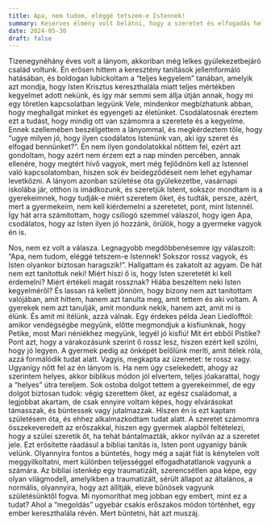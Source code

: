 ```yaml
---
title: Apa, nem tudom, eléggé tetszem-e Istennek!
summary: Keserves élmény volt belátni, hogy a szeretet és elfogadás helyett az erőszak és manipuláció a vallás valódi tanítása.
date: 2024-05-30
draft: false
---
```

Tizenegynéhány éves volt a lányom, akkoriban még lelkes gyülekezetbejáró család voltunk. Én erősen hittem a keresztény tanítások jellemformáló hatásában, és boldogan lubickoltam a “teljes kegyelem” tanában, amelyik azt mondja, hogy Isten Krisztus kereszthalála miatt teljes mértékben kegyelmet adott nekünk, és így már semmi sem állja útján annak, hogy mi egy töretlen kapcsolatban legyünk Vele, mindenkor megbízhatunk abban, hogy meghallgat minket és egyengeti az életünket. Csodálatosnak éreztem ezt a tudást, hogy mindig ott van számomra a szeretete és a kegyelme. Ennek szellemében beszélgettem a lányommal, és megkérdeztem tőle, hogy “ugye milyen jó, hogy ilyen csodálatos Istenünk van, aki így szeret és elfogad bennünket?”. Én nem ilyen gondolatokkal nőttem fel, ezért azt gondoltam, hogy azért nem érzem ezt a nap minden percében, annak ellenére, hogy megtért hívő vagyok, mert még fejlődnöm kell az Istennel való kapcsolatomban, hiszen sok év beidegződéseit nem lehet egyhamar levetkőzni. A lányom azonban születése óta gyülekezetbe, vasárnapi iskolába jár, otthon is imádkozunk, és szeretjük Istent, sokszor mondtam is a gyerekeimnek, hogy tudják-e miért szeretem őket, és tudták, persze, azért, mert a gyermekeim, nem kell kiérdemelni a szeretetet, pont, mint Istennél. Így hát arra számítottam, hogy csillogó szemmel válaszol, hogy igen Apa, csodálatos, hogy az Isten ilyen jó hozzánk, örülök, hogy a gyermeke vagyok én is.

Nos, nem ez volt a válasza. Legnagyobb megdöbbenésemre így válaszolt: “Apa, nem tudom, eléggé tetszem-e Istennek! Sokszor rossz vagyok, és Isten olyankor biztosan haragszik!”. Hallgattam és zakatolt az agyam. De hát nem ezt tanítottuk neki! Miért hiszi ő is, hogy Isten szeretetét ki kell érdemelni? Miért értékeli magát rossznak? Hiába beszéltem neki Isten kegyelméről? És lassan rá kellett jönnöm, hogy bizony nem azt tanítottam valójában, amit hittem, hanem azt tanulta meg, amit tettem és aki voltam. A gyerekek nem azt tanulják, amit mondunk nekik, hanem azt, amit mi is élünk. És amit mi ítélünk, azzá válnak. Egy érdekes példa Jean Liedlofftól: amikor vendégségbe megyünk, előtte megmondjuk a kisfiunknak, hogy Petike, most Mari néniékhez megyünk, legyél jó kisfiú! Mit ért ebből Pistike? Pont azt, hogy a várakozásunk szerint ő rossz lesz, hiszen ezért kell szólni, hogy jó legyen. A gyermek pedig az önképét belőlünk meríti, amit ítélek róla, azzá formálódik tudat alatt. Vagyis, megkapta az üzenetet: te rossz vagy. Ugyanígy nőtt fel az én lányom is. Ha nem úgy cselekedett, ahogy az szerintem helyes, akkor biblikus módon jól elvertem, teljes jóakarattal, hogy a “helyes” útra tereljem. Sok ostoba dolgot tettem a gyerekeimmel, de egy dolgot biztosan tudok: végig szerettem őket, az egész családomat, a legjobbat akartam, de csak ennyire voltam képes, hogy elvárásokat támasszak, és büntessek vagy jutalmazzak. Hiszen én is ezt kaptam születésem óta, és ehhez alkalmazkodtam tudat alatt. A szeretet számomra összekeveredett az erőszakkal, hiszen egy gyermek alapból feltételezi, hogy a szülei szeretik őt, ha tehát bántalmazták, akkor nyilván az a szeretet jele. Ezt erősítette ráadásul a bibliai tanítás is, Isten pont ugyanígy bánik velünk. Olyannyira fontos a büntetés, hogy még a saját fiát is kénytelen volt meggyilkoltatni, mert különben teljességgel elfogadhatatlanok vagyunk a számára. Az bibliai istenkép egy traumatizált, szerencsétlen apa képe, egy olyan világmodell, amelyikben a traumatizált, sérült állapot az általános, a normális, olyannyira, hogy azt állítják, eleve bűnösek vagyunk születésünktől fogva. Mi nyomoríthat meg jobban egy embert, mint ez a tudat? Ahol a “megoldás” ugyebár csakis erőszakos módon történhet, egy ember kereszthalála révén. Mert büntetni, hát azt muszáj.